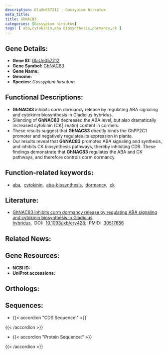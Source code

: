 ```yaml
---
description: GlaUn057212 ; Gossypium hirsutum
meta_title:
title: GhNAC83
categories: [Gossypium hirsutum]
tags: [ aba,cytokinin,aba biosynthesis,dormancy,ck ]
---
```


## Gene Details:
- **Gene ID:** [GlaUn057212]()
- **Gene Symbol:** <u>GhNAC83</u>
- **Gene Name:** 
- **Genome:** []()
- **Species:** *Gossypium hirsutum*

## Functional Descriptions:
   - **GhNAC83** inhibits corm dormancy release by regulating ABA signaling and cytokinin biosynthesis in Gladiolus hybridus.
   - Silencing of **GhNAC83** decreased the ABA level, but also dramatically increased cytokinin (CK| zeatin) content in cormels.
   - These results suggest that **GhNAC83** directly binds the GhPP2C1 promoter and negatively regulates its expression in planta.
   - Our results reveal that **GhNAC83** promotes ABA signaling and synthesis, and inhibits CK biosynthesis pathways, thereby inhibiting CDR. These findings demonstrate that **GhNAC83** regulates the ABA and CK pathways, and therefore controls corm dormancy.

## Function-related keywords:
   - [aba](/tags/aba/),&nbsp;&nbsp;[cytokinin](/tags/cytokinin/),&nbsp;&nbsp;[aba-biosynthesis](/tags/aba-biosynthesis/),&nbsp;&nbsp;[dormancy](/tags/dormancy/),&nbsp;&nbsp;[ck](/tags/ck/)

## Literature:
   - [GhNAC83 inhibits corm dormancy release by regulating ABA signaling and cytokinin biosynthesis in Gladiolus hybridus.](https://doi.org/10.1093/jxb/ery428)&nbsp;&nbsp;DOI:&nbsp;&nbsp;[10.1093/jxb/ery428](https://doi.org/10.1093/jxb/ery428);&nbsp;&nbsp;PMID:&nbsp;&nbsp;[30517656](https://pubmed.ncbi.nlm.nih.gov/30517656/)

## Related News:

## Gene Resources:
- **NCBI ID:**  [](https://www.ncbi.nlm.nih.gov/gene/?term=)
- **UniProt accessions:**  [](https://www.uniprot.org/uniprotkb//entry)

## Orthologs:

## Sequences:
- {{< accordion "CDS Sequence:" >}}

{{< /accordion >}}
- {{< accordion "Protein Sequence:" >}}

{{< /accordion >}}
